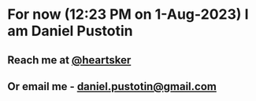 # For now (12:23 PM on  1-Aug-2023) I am Daniel Pustotin
## Reach me at [@heartsker](https://t.me/heartsker)
## Or email me - daniel.pustotin@gmail.com
